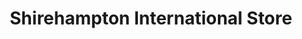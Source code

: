 ---
title: "Shirehampton International Store"
url: /bristol/shirehampton-international-store/
shop: convenience
---
